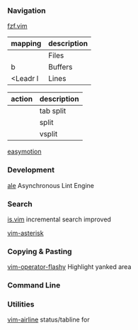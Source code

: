 ### Navigation

[fzf.vim](https://github.com/junegunn/fzf.vim)

| mapping | description |
| ------- | ----------- |
| <C-t>   | Files       |
| <Leader> b | Buffers  |
| <Leadr l | Lines  |


| action | description |
| ------ | ----------- |
| <C-t>  |  tab split  |
| <C-x>  |  split      |
| <C-v>  |  vsplit     |



[easymotion](https://github.com/easymotion/vim-easymotion)


### Development

[ale](https://github.com/w0rp/ale) Asynchronous Lint Engine



### Search

[is.vim](https://github.com/haya14busa/is.vim) incremental search improved


[vim-asterisk](https://github.com/haya14busa/vim-asterisk)


### Copying & Pasting

[vim-operator-flashy](https://github.com/haya14busa/vim-operator-flashy)
Highlight yanked area



### Command Line


### Utilities

[vim-airline](https://github.com/vim-airline/vim-airline) status/tabline for

